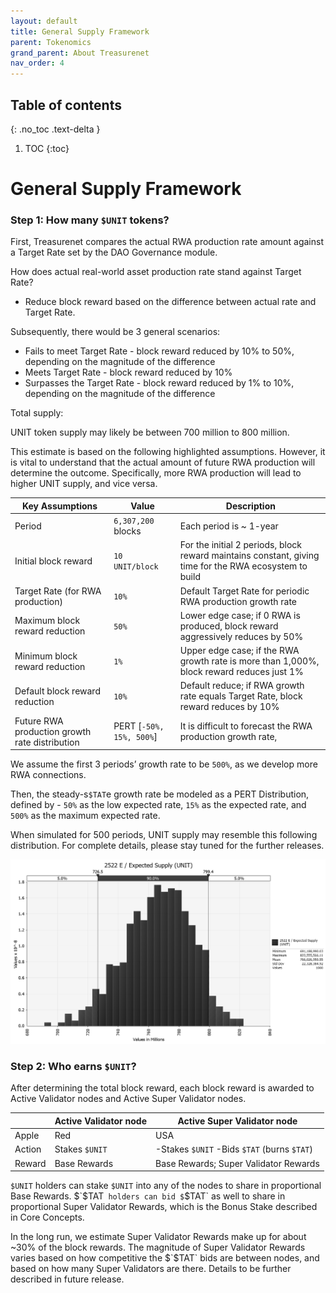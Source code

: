 ```yaml
---
layout: default
title: General Supply Framework
parent: Tokenomics
grand_parent: About Treasurenet
nav_order: 4
---
```


## Table of contents
{: .no_toc .text-delta }

1. TOC
{:toc}




# General Supply Framework

### Step 1: How many `$UNIT` tokens?

First, Treasurenet compares the actual RWA production rate amount against a Target Rate set by the DAO Governance module.

How does actual real-world asset production rate stand against Target Rate?
- Reduce block reward based on the difference between actual rate and Target Rate.

Subsequently, there would be 3 general scenarios:

- Fails to meet Target Rate - block reward reduced by 10% to 50%, depending on the magnitude of the difference
- Meets Target Rate - block reward reduced by 10%
- Surpasses the Target Rate - block reward reduced by 1% to 10%, depending on the magnitude of the difference

Total supply:

UNIT token supply may likely be between 700 million to 800 million.

This estimate is based on the following highlighted assumptions. However, it is vital to understand that the actual amount of future RWA production will determine the outcome. Specifically, more RWA production will lead to higher UNIT supply, and vice versa.

| Key Assumptions                                | Value                    | Description                                                                                            |
| ---------------------------------------------- | ------------------------ | ------------------------------------------------------------------------------------------------------ |
| Period                                         | `6,307,200` blocks      | Each period is ~ 1-year                                                                                |
| Initial block reward                           | `10 UNIT/block`          | For the initial 2 periods, block reward maintains constant, giving time for the RWA ecosystem to build |
| Target Rate (for RWA production)               | `10%`                    | Default Target Rate for periodic RWA production growth rate                                            |
| Maximum block reward reduction                 | `50%`                    | Lower edge case; if 0 RWA is produced, block reward aggressively reduces by 50%                        |
| Minimum block reward reduction                 | `1%`                     | Upper edge case; if the RWA growth rate is more than 1,000%, block reward reduces just 1%              |
| Default block reward reduction                 | `10%`                    | Default reduce; if RWA growth rate equals Target Rate, block reward reduces by 10%                     |
| Future RWA production growth rate distribution | PERT [`-50%, 15%, 500%`] | It is difficult to forecast the RWA production growth rate,                                            |

We assume the first 3 periods’ growth rate to be `500%`, as we develop more RWA connections.

Then, the steady-s`$TAT`e growth rate be modeled as a PERT Distribution,
defined by - `50%` as the low expected rate, `15%` as the expected rate, and `500%` as the maximum expected rate.

When simulated for 500 periods, UNIT supply may resemble this following distribution. For complete details, please stay tuned for the further releases.

![Expected_supply](/img/docs/expected_supply.png)

### Step 2: Who earns `$UNIT`?

After determining the total block reward, each block reward is awarded to Active Validator nodes and Active Super Validator nodes.

|        | Active Validator node | Active Super Validator node                 |
| ------ | --------------------- | ------------------------------------------- |
| Apple  | Red                   | USA                                         |
| Action | Stakes `$UNIT`        | -Stakes `$UNIT` -Bids `$TAT` (burns `$TAT`) |
| Reward | Base Rewards          | Base Rewards; Super Validator Rewards       |

`$UNIT` holders can stake `$UNIT` into any of the nodes to share in proportional Base Rewards. $`$TAT` holders can bid $`$TAT` as well to share in proportional Super Validator Rewards, which is the Bonus Stake described in Core Concepts.

In the long run, we estimate Super Validator Rewards make up for about ~30% of the block rewards.
The magnitude of Super Validator Rewards varies based on how competitive the $`$TAT` bids are between nodes, and based on how many Super Validators are there. Details to be further described in future release.
